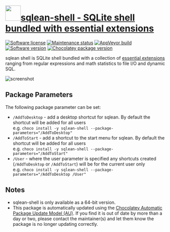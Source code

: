 # [<img src="https://cdn.jsdelivr.net/gh/dgalbraith/chocolatey-packages@ee024e32bd615c9597654203de1907c6533027f8/icons/sqlean-shell.png" width="48" height="48" />sqlean-shell - SQLite shell bundled with essential extensions](https://chocolatey.org/packages/sqlean-shell)

[![Software license](https://img.shields.io/badge/license-MIT-green.svg)](https://github.com/nalgeon/sqlite/blob/main/LICENSE)
[![Maintenance status](https://img.shields.io/badge/maintained%3F-yes-green.svg)](https://gitHub.com/dgalbraith/chocolatey-packages/graphs/commit-activity)
[![AppVeyor build](https://img.shields.io/appveyor/ci/dgalbraith/chocolatey-packages)](https://ci.appveyor.com/project/dgalbraith/chocolatey-packages)
[![Software version](https://img.shields.io/badge/Source-v3.44.0-blue.svg)](https://github.com/nalgeon/sqlite/releases/tag/3.44.0)
[![Chocolatey package version](https://img.shields.io/chocolatey/v/sqlean-shell?label=Chocolatey)](https://chocolatey.org/packages/sqlean-shell)

sqlean shell is SQLite shell bundled with a collection of [essential extensions](https://github.com/nalgeon/sqlean#main-set)
ranging from regular expressions and math statistics to file I/O and dynamic SQL.

![screenshot](https://cdn.jsdelivr.net/gh/dgalbraith/chocolatey-packages@ee024e32bd615c9597654203de1907c6533027f8/automatic/sqlean-shell/screenshot.png)

## Package Parameters

The following package parameter can be set:

* `/AddToDesktop` - add a desktop shortcut for sqlean.  By default the shortcut will be added for all users  
e.g. `choco install -y sqlean-shell --package-parameters="/AddToDesktop"`
* `/AddToStart` - add a shortcut to the start menu for sqlean.  By default the shortcut will be added for all users  
e.g. `choco install -y sqlean-shell --package-parameters="/AddToStart"`
* `/User` - where the user parameter is specified any shortcuts created (`/AddToDesktop` or `/AddToStart`) will be
for the current user only  
e.g. `choco install -y sqlean-shell --package-parameters="/AddToDesktop /User"`

## Notes

* sqlean-shell is only available as a 64-bit version.
* This package is automatically updated using the [Chocolatey Automatic Package Update Model (AU)](https://github.com/majkinetor/au/blob/master/README.md).
  If you find it is out of date by more than a day or two, please contact
  the maintainer(s) and let them know the package is no longer updating
  correctly.
